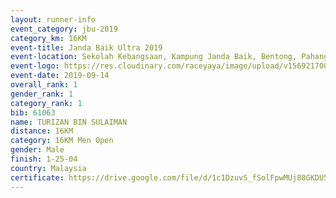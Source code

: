 ```yaml
---
layout: runner-info 
event_category: jbu-2019 
category_km: 16KM 
event-title: Janda Baik Ultra 2019
event-location: Sekolah Kebangsaan, Kampung Janda Baik, Bentong, Pahang, Malaysia 
event-logo: https://res.cloudinary.com/raceyaya/image/upload/v1569217009/logo/janda-baik_vch1pc.jpg 
event-date: 2019-09-14 
overall_rank: 1
gender_rank: 1
category_rank: 1
bib: 61063
name: TURIZAN BIN SULAIMAN
distance: 16KM
category: 16KM Men Open
gender: Male
finish: 1-25-04
country: Malaysia
certificate: https://drive.google.com/file/d/1c1DzuvS_fSolFpwMUj88GKDU5rxPpqrq/view?usp=sharing
---
```

